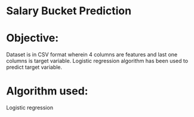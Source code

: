 # Salary Bucket Prediction

# Objective:

Dataset is in CSV format wherein 4 columns are features and last one columns is target variable. Logistic regression algorithm has been used to predict target variable.

# Algorithm used: 
 Logistic regression





